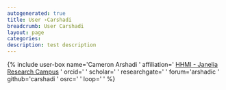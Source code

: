 ```yaml
---
autogenerated: true
title: User ›Carshadi
breadcrumb: User Carshadi
layout: page
categories: 
description: test description
---
```


{% include user-box name='Cameron Arshadi ' affiliation=' [HHMI - Janelia Research Campus](https://www.janelia.org/) ' orcid=' ' scholar=' ' researchgate=' ' forum='arshadic ' github='carshadi ' osrc=' ' loop=' ' %}
